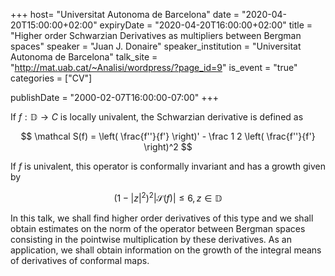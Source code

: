 +++
  host= "Universitat Autonoma de Barcelona"
  date = "2020-04-20T15:00:00+02:00"
  expiryDate = "2020-04-20T16:00:00+02:00"
  title = "Higher order Schwarzian Derivatives as multipliers between Bergman spaces"
  speaker = "Juan J. Donaire"
  speaker_institution = "Universitat Autonoma de Barcelona"
  talk_site = "http://mat.uab.cat/~Analisi/wordpress/?page_id=9"
  is_event = "true"
  categories = ["CV"]

  publishDate = "2000-02-07T16:00:00-07:00"
+++

If $f :\mathbb D \to C$ is locally univalent, the Schwarzian derivative is defined as

$$ 
\mathcal S(f) = \left( \frac{f''}{f'} \right)' - \frac 1 2 \left( \frac{f''}{f'} \right)^2 
$$

If $f$ is univalent, this operator is conformally invariant and has a growth given by

$$
(1-|z|^2)^2|\mathcal S(f)| \le 6, z \in \mathbb D
$$

In this talk, we shall find higher order derivatives of this type and we shall obtain estimates on the norm of the operator between Bergman spaces consisting in the pointwise multiplication by these derivatives.
As an application, we shall obtain information on the growth of the integral means of derivatives of conformal maps.